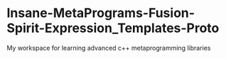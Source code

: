 # Insane-MetaPrograms-Fusion-Spirit-Expression_Templates-Proto
My workspace for learning advanced c++ metaprogramming libraries
